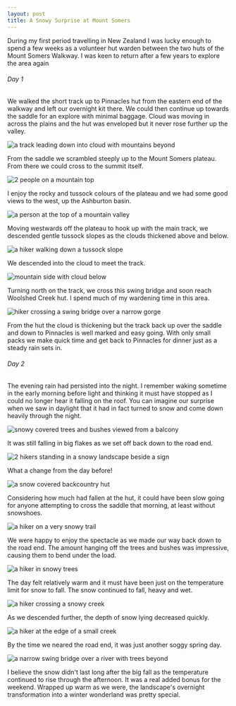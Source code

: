```yaml
---
layout: post
title: A Snowy Surprise at Mount Somers
---
```


During my first period travelling in New Zealand I was lucky enough to spend a few weeks as a volunteer hut warden between the two huts of the Mount Somers Walkway. I was keen to return after a few years to explore the area again

###### Day 1 

We walked the short track up to Pinnacles hut from the eastern end of the walkway and left our overnight kit there. We could then continue up towards the saddle for an explore with minimal baggage. Cloud was moving in across the plains and the hut was enveloped but it never rose further up the valley.

![a track leading down into cloud with mountains beyond](/images/adventures/mount_somers_surprise/mount_somers_surprise-01_looking_down_towards_pinnacles_in_cloud-800x600.jpg)

From the saddle we scrambled steeply up to the Mount Somers plateau. From there we could cross to the summit itself.

![2 people on a mountain top](/images/adventures/mount_somers_surprise/mount_somers_surprise-02_mt_somers_summit-800x600.jpg)

I enjoy the rocky and tussock colours of the plateau and we had some good views to the west, up the Ashburton basin.

![a person at the top of a mountain valley](/images/adventures/mount_somers_surprise/mount_somers_surprise-03_coming_off_summit-800x600.jpg)

Moving westwards off the plateau to hook up with the main track, we descended gentle tussock slopes as the clouds thickened above and below.

![a hiker walking down a tussock slope](/images/adventures/mount_somers_surprise/mount_somers_surprise-04_happy_hiker_on_plateau-800x600.jpg)

We descended into the cloud to meet the track.

![mountain side with cloud below](/images/adventures/mount_somers_surprise/mount_somers_surprise-05_sea_of_cloud-800x600.jpg)

Turning north on the track, we cross this swing bridge and soon reach Woolshed Creek hut. I spend much of my wardening time in this area.

![hiker crossing a swing bridge over a narrow gorge](/images/adventures/mount_somers_surprise/mount_somers_surprise-06_swing_bridge-800x600.jpg)

From the hut the cloud is thickening but the track back up over the saddle and down to Pinnacles is well marked and easy going. With only small packs we make quick time and get back to Pinnacles for dinner just as a steady rain sets in.

###### Day 2

The evening rain had persisted into the night. I remember waking sometime in the early morning before light and thinking it must have stopped as I could no longer hear it falling on the roof. You can imagine our surprise when we saw in daylight that it had in fact turned to snow and come down heavily through the night.

![snowy covered trees and bushes viewed from a balcony](/images/adventures/mount_somers_surprise/mount_somers_surprise-07_snow_from_hut-800x600.jpg)

It was still falling in big flakes as we set off back down to the road end.

![2 hikers standing in a snowy landscape beside a sign](/images/adventures/mount_somers_surprise/mount_somers_surprise-08_2_hikers_in_snow-800x600.jpg)

What a change from the day before!

![a snow covered backcountry hut](/images/adventures/mount_somers_surprise/mount_somers_surprise-09_snowy_hut-800x600.jpg)

Considering how much had fallen at the hut, it could have been slow going for anyone attempting to cross the saddle that morning, at least without snowshoes.

![a hiker on a very snowy trail](/images/adventures/mount_somers_surprise/mount_somers_surprise-10_happy_in_snow-800x600.jpg)

We were happy to enjoy the spectacle as we made our way back down to the road end. The amount hanging off the trees and bushes was impressive, causing them to bend under the load.

![a hiker in snowy trees](/images/adventures/mount_somers_surprise/mount_somers_surprise-11_snow_in_trees-800x600.jpg)

The day felt relatively warm and it must have been just on the temperature limit for snow to fall. The snow continued to fall, heavy and wet.

![a hiker crossing a snowy creek](/images/adventures/mount_somers_surprise/mount_somers_surprise-12_snow_on_creek-800x600.jpg)

As we descended further, the depth of snow lying decreased quickly.

![a hiker at the edge of a small creek](/images/adventures/mount_somers_surprise/mount_somers_surprise-13_less_snow_on_creek-800x600.jpg)

By the time we neared the road end, it was just another soggy spring day.

![a narrow swing bridge over a river with trees beyond](/images/adventures/mount_somers_surprise/mount_somers_surprise-14_swing_bridge_no_snow-800x600.jpg)

I believe the snow didn't last long after the big fall as the temperature continued to rise through the afternoon. It was a real added bonus for the weekend. Wrapped up warm as we were, the landscape's overnight transformation into a winter wonderland was pretty special.